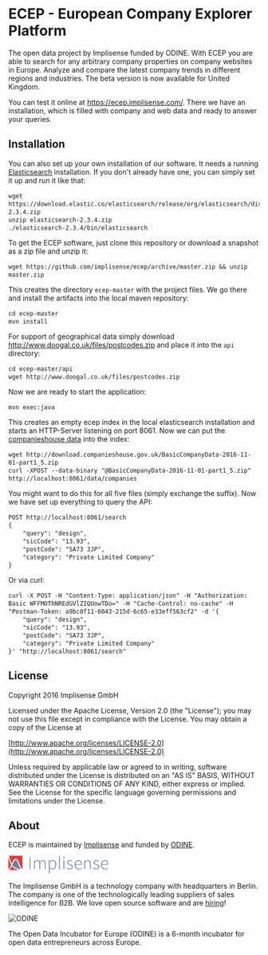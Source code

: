 # ECEP - European Company Explorer Platform

The open data project by Implisense funded by ODINE. With ECEP you are able to search for any arbitrary company properties on company websites in Europe. Analyze and compare the latest company trends in different regions and industries. The beta version is now available for United Kingdom.

You can test it online at https://ecep.implisense.com/. There we have an installation, which is filled with company and web data and ready to answer your queries.

## Installation

You can also set up your own installation of our software. It needs a running [Elasticsearch](https://github.com/elastic/elasticsearch) installation. If you don't already have one, you can simply set it up and run it like that:

```shell
wget https://download.elastic.co/elasticsearch/release/org/elasticsearch/distribution/zip/elasticsearch/2.3.4/elasticsearch-2.3.4.zip
unzip elasticsearch-2.3.4.zip
./elasticsearch-2.3.4/bin/elasticsearch
```

To get the ECEP software, just clone this repository or download a snapshot as a zip file and unzip it:

```shell
wget https://github.com/implisense/ecep/archive/master.zip && unzip master.zip
```

This creates the directory ```ecep-master``` with the project files. We go there and install the artifacts into the local maven repository:

```shell
cd ecep-master
mvn install
```

For support of geographical data simply download http://www.doogal.co.uk/files/postcodes.zip and place it into the ```api``` directory:

```shell
cd ecep-master/api
wget http://www.doogal.co.uk/files/postcodes.zip
```

Now we are ready to start the application:

```shell
mvn exec:java
```

This creates an empty ecep index in the local elasticsearch installation and starts an HTTP-Server listening on port 8061. Now we can put the [companieshouse data](http://download.companieshouse.gov.uk/en_output.html) into the index:

```shell
wget http://download.companieshouse.gov.uk/BasicCompanyData-2016-11-01-part1_5.zip
curl -XPOST --data-binary "@BasicCompanyData-2016-11-01-part1_5.zip" http://localhost:8061/data/companies
```

You might want to do this for all five files (simply exchange the suffix). Now we have set up everything to query the API:

```
POST http://localhost:8061/search
{
    "query": "design",
    "sicCode": "13.93",
    "postCode": "SA73 3JP",
    "category": "Private Limited Company"
}
```

Or via curl:

```shell
curl -X POST -H "Content-Type: application/json" -H "Authorization: Basic WFFMOThNREdGVlZIQUowTDo=" -H "Cache-Control: no-cache" -H "Postman-Token: a9bc0f11-6043-215d-6c65-e33eff563cf2" -d '{
    "query": "design",
    "sicCode": "13.93",
    "postCode": "SA73 3JP",
    "category": "Private Limited Company"
}' "http://localhost:8061/search"
```

## License

Copyright 2016 Implisense GmbH

Licensed under the Apache License, Version 2.0 (the "License");
you may not use this file except in compliance with the License.
You may obtain a copy of the License at

[http://www.apache.org/licenses/LICENSE-2.0](http://www.apache.org/licenses/LICENSE-2.0)

Unless required by applicable law or agreed to in writing, software
distributed under the License is distributed on an "AS IS" BASIS,
WITHOUT WARRANTIES OR CONDITIONS OF ANY KIND, either express or implied.
See the License for the specific language governing permissions and
limitations under the License.

## About

ECEP is maintained by [Implisense](http://implisense.com/) and funded by [ODINE](https://opendataincubator.eu/).

<img src="https://github.com/Dalphi/dalphi/blob/master/app/assets/images/implisense-logo.png" title="Implisense" alt="Implisense" width="200">

The Implisense GmbH is a technology company with headquarters in Berlin. The company is one of the technologically leading suppliers of sales intelligence for B2B. We love open source software and are [hiring](http://implisense.com/en/jobs/)!

<img src="https://ecep.implisense.com/img/odine-logo.png" title="ODINE" alt="ODINE" width="200">

The Open Data Incubator for Europe (ODINE) is a 6-month incubator for open data entrepreneurs across Europe.

